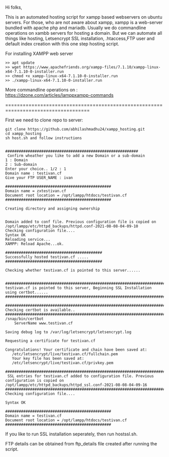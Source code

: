 Hi folks,

This is an automated hosting script for xampp based webservers on ubuntu servers. For those, who are not aware about xampp, xampp is a web-server bundled with apache php and mariadb. Usually we do commandline operations on xambb servers for hosting a domain. But we can automate all things like hosting, Letsencrypt SSL installation, .htaccess,FTP user and default index creation with this one step hosting script.

For installing XAMPP web server
```
>> apt update
>> wget https://www.apachefriends.org/xampp-files/7.1.10/xampp-linux-x64-7.1.10-0-installer.run
>> chmod +x xampp-linux-x64-7.1.10-0-installer.run
>> ./xampp-linux-x64-7.1.10-0-installer.run
```

More commandline operations on : https://dzone.com/articles/lamppxampp-commands

===================================================================================

First we need to clone repo to server: 

```
git clone https://github.com/abhilashmadhu24/xampp_hosting.git
cd xampp_hosting
sh host.sh and follow instructions
```


```

###########################################################
 Confirm wheather you like to add a new Domain or a sub-domain  
1 : Domain
2 : Sub-domain
Enter your choice.. 1/2 : 1
Domain name : testivan.cf
Give your FTP USER_NAME : ivan

###############################################
Domain name = zxtestivan.cf
Document root location = /opt/lampp/htdocs/testivan.cf 
###############################################

Creating directory and assigning ownership 


Domain added to conf file. Previous configuration file is copied on /opt/lampp/etc/httpd_backups/httpd.conf-2021-08-08-04-09-10
Checking configuration file....
Syntax OK
Reloading service...
XAMPP: Reload Apache...ok.

###########################################
Successfully hosted testivan.cf ..... 
###########################################

Checking whether testivan.cf is pointed to this server......
  

###################################################################################
testivan.cf is pointed to this server, Beginning SSL Installation using certbot......
###################################################################################

###################################################################################
Checking certbot is available..
###################################################################################
/snap/bin/certbot
    ServerName www.testivan.cf

Saving debug log to /var/log/letsencrypt/letsencrypt.log

Requesting a certificate for testivan.cf

Congratulations! Your certificate and chain have been saved at:
   /etc/letsencrypt/live/testivan.cf/fullchain.pem
   Your key file has been saved at:
   /etc/letsencrypt/live/testivan.cf/privkey.pem

#################################################################################################################
 SSL entries for testivan.cf added to configuration file. Previous configuration is copied on /opt/lampp/etc/httpd_backups/httpd_ssl.conf-2021-08-08-04-09-16 
#####################################################################################################################
Checking configuration file....

Syntax OK

###############################################
Domain name = testivan.cf
Document root location = /opt/lampp/htdocs/testivan.cf 
###############################################

```


If you like to run SSL installation seperately, then run hostssl.sh.

FTP details can be obtained from ftp_details file created after running the script.
